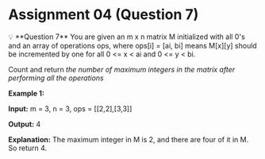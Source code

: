 # Assignment 04 (Question 7)

<aside>
💡 **Question 7**
You are given an m x n matrix M initialized with all 0's and an array of operations ops, where ops[i] = [ai, bi] means M[x][y] should be incremented by one for all 0 <= x < ai and 0 <= y < bi.

Count and return _the number of maximum integers in the matrix after performing all the operations_

**Example 1:**

**Input:** m = 3, n = 3, ops = [[2,2],[3,3]]

**Output:** 4

**Explanation:** The maximum integer in M is 2, and there are four of it in M. So return 4.

</aside>
